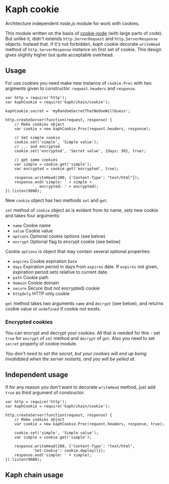 # Kaph cookie

Architecture independent *node.js* module for work with cookies.

This module written on the basis of 
[cookie-node](https://github.com/jed/cookie-node) (with large parts of code). 
But unlike it, didn't extends `http.ServerRequest` and 
`http.ServerResponse` objects. Instead that. if it's not forbidden, *kaph 
cookie* decorate `writeHead` method of `http.ServerResponse` instance on first 
set of cookie. This design gives slightly higher but quite acceptable overhead.

## Usage

For use cookies you need make new instance of `cookie.Proc` with two 
argiments given to constructor: `request.headers` and `response`.

    var http = require('http');
    var kaphCookie = require('kaph/chain/cookie');
    
    kaphCookie.secret = 'myRandomSecretThatNoOneWillGuess';
    
    http.createServer(function(request, response) {
        // Make cookies object
        var cookie = new kaphCookie.Proc(request.headers, response);
        
        // Set simple cookie
        cookie.set('simple', 'Simple value');
        // ... and encrypted
        cookie.set('encrypted', 'Secret value', {days: 30}, true);
        
        // get some cookies
        var simple = cookie.get('simple');
        var encrypted = cookie.get('encrypted', true);
        
        response.writeHead(200, {'Content-Type': "text/html"});    
        response.end('simple: ' + simple + 
                ', encrypted: ' + encrypted);
    }).listen(9080);

New `cookie` object has two methods `set` and `get`.

`set` method of `cookie` object as is evident from its name, sets new cookie 
and takes four arguments: 

* `name` Cookie name
* `value` Cookie value
* `options` Optional cookie options (see below)
* `encrypt` Optional flag to encrypt cookie (see below)

Cookie `options` is object that may contain several optional properties:

* `expires` Cookie expiration `Date`
* `days` Expiration period in days from `expires` date. If `expires` not given,
  expiration period sets relative to current date.
* `path` Cookie path
* `domain` Cookie domain
* `secure` Secure (but not encrypted) cookie
* `httpOnly` HTTP only cookie

`get` method takes two arguments `name` and `decrypt` (see below), and returns
cookie value or `undefined` if cookie not exists.

### Encrypted cookies

You can encrypt and decrypt your cookies. All that is needed for this - set 
`true` for `encrypt` of `set` method and `decrypt` of `get`. Also you need to
set `secret` property of cookie module.

*You don't need to set the secret, but your cookies will end up being 
invalidated when the server restarts, and you will be yelled at.*

## Independent usage

If for any reason you don't want to decorate `writeHead` method, just add 
`true` as third argument of constructor:

    var http = require('http');
    var kaphCookie = require('kaph/chain/cookie');
    
    http.createServer(function(request, response) {
        // Make cookies object
        var cookie = new kaphCookie.Proc(request.headers, response, true);
        
        cookie.set('simple', 'Simple value');
        var simple = cookie.get('simple');
        
        response.writeHead(200, {'Content-Type': "text/html",
                'Set-Cookie': cookie.deploy()});    
        response.end('simple: ' + simple);
    }).listen(9080);
    

    
## Kaph chain usage

